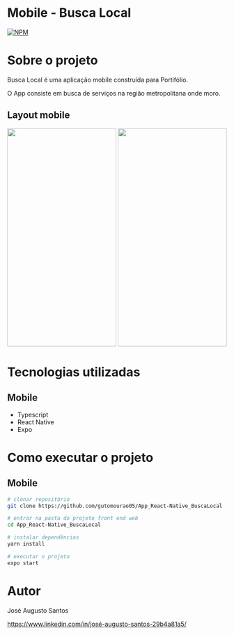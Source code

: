 # Mobile - Busca Local 
[![NPM](https://img.shields.io/npm/l/react)](https://github.com/gutomourao05/App_React-Native_BuscaLocal/blob/main/LICENSE) 

# Sobre o projeto

Busca Local é uma aplicação mobile construída para Portifólio.

O App consiste em busca de serviços na região metropolitana onde moro.

## Layout mobile

<span> <img src="https://github.com/gutomourao05/App_React-Native_BuscaLocal/blob/main/assets/pageHome.png" width="250" height="500"> </span>
<img src="https://github.com/gutomourao05/App_React-Native_BuscaLocal/blob/main/assets/pageSearchServices.png" width="250" height="500">

# Tecnologias utilizadas

## Mobile
- Typescript
- React Native
- Expo

# Como executar o projeto

## Mobile

```bash
# clonar repositório
git clone https://github.com/gutomourao05/App_React-Native_BuscaLocal

# entrar na pasta do projeto front end web
cd App_React-Native_BuscaLocal

# instalar dependências
yarn install

# executar o projeto
expo start
```

# Autor

José Augusto Santos

https://www.linkedin.com/in/josé-augusto-santos-29b4a81a5/

